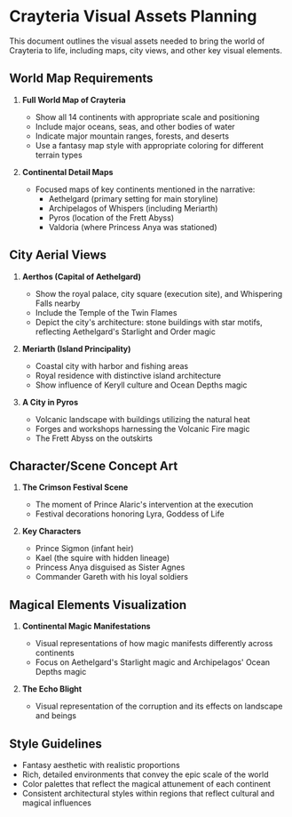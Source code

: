 # Crayteria Visual Assets Planning

This document outlines the visual assets needed to bring the world of Crayteria to life, including maps, city views, and other key visual elements.

## World Map Requirements

1. **Full World Map of Crayteria**
   - Show all 14 continents with appropriate scale and positioning
   - Include major oceans, seas, and other bodies of water
   - Indicate major mountain ranges, forests, and deserts
   - Use a fantasy map style with appropriate coloring for different terrain types

2. **Continental Detail Maps**
   - Focused maps of key continents mentioned in the narrative:
     - Aethelgard (primary setting for main storyline)
     - Archipelagos of Whispers (including Meriarth)
     - Pyros (location of the Frett Abyss)
     - Valdoria (where Princess Anya was stationed)

## City Aerial Views

1. **Aerthos (Capital of Aethelgard)**
   - Show the royal palace, city square (execution site), and Whispering Falls nearby
   - Include the Temple of the Twin Flames
   - Depict the city's architecture: stone buildings with star motifs, reflecting Aethelgard's Starlight and Order magic

2. **Meriarth (Island Principality)**
   - Coastal city with harbor and fishing areas
   - Royal residence with distinctive island architecture
   - Show influence of Keryll culture and Ocean Depths magic

3. **A City in Pyros**
   - Volcanic landscape with buildings utilizing the natural heat
   - Forges and workshops harnessing the Volcanic Fire magic
   - The Frett Abyss on the outskirts

## Character/Scene Concept Art

1. **The Crimson Festival Scene**
   - The moment of Prince Alaric's intervention at the execution
   - Festival decorations honoring Lyra, Goddess of Life

2. **Key Characters**
   - Prince Sigmon (infant heir)
   - Kael (the squire with hidden lineage)
   - Princess Anya disguised as Sister Agnes
   - Commander Gareth with his loyal soldiers

## Magical Elements Visualization

1. **Continental Magic Manifestations**
   - Visual representations of how magic manifests differently across continents
   - Focus on Aethelgard's Starlight magic and Archipelagos' Ocean Depths magic

2. **The Echo Blight**
   - Visual representation of the corruption and its effects on landscape and beings

## Style Guidelines

- Fantasy aesthetic with realistic proportions
- Rich, detailed environments that convey the epic scale of the world
- Color palettes that reflect the magical attunement of each continent
- Consistent architectural styles within regions that reflect cultural and magical influences
